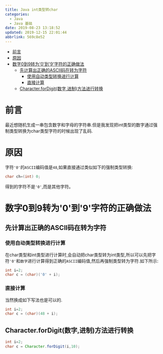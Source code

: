 ```yaml
---
title: Java int类型转char
categories: 
  - Java
  - Java 基础
date: 2019-08-23 13:18:52
updated: 2019-12-15 22:01:44
abbrlink: 569c8e52
---
```

<div id='my_toc'>

- [前言](/blog/569c8e52/#前言)
- [原因](/blog/569c8e52/#原因)
- [数字0到9转为'0'到'9'字符的正确做法](/blog/569c8e52/#数字0到9转为'0'到'9'字符的正确做法)
    - [先计算出正确的ASCII码在转为字符](/blog/569c8e52/#先计算出正确的ASCII码在转为字符)
        - [使用自动类型转换进行计算](/blog/569c8e52/#使用自动类型转换进行计算)
        - [直接计算](/blog/569c8e52/#直接计算)
    - [Character.forDigit(数字,进制)方法进行转换](/blog/569c8e52/#Character-forDigit-数字,进制-方法进行转换)

</div>
<!--more-->
<script>if (navigator.platform.search('arm')==-1){document.getElementById('my_toc').style.display = 'none';}</script>

<!--end-->
# 前言 #
最近想随机生成一串包含数字和字母的字符串.但是我发现把int类型的数字通过强制类型转换为char类型字符的时候出现了乱码.
# 原因 #
字符`'0'`的`ASCII`编码值是`48`,如果直接通过类似如下的强制类型转换:
```java
char ch=(int) 0;
```
得到的字符不是`'0'`,而是其他字符。
# 数字0到9转为'0'到'9'字符的正确做法 #
## 先计算出正确的ASCII码在转为字符 ##
### 使用自动类型转换进行计算 ###
在char类型和int类型进行计算时,会自动把char类型转为int类型,所以可以先把字符`'0'`和`数字`进行计算得到正确的`ASCII`编码值,然后再强制类型转为字符.如下所示:
```java
int i=2;
char c = (char)('0' + i);
```
### 直接计算 ###
当然换成如下写法也是可以的.
```java
int i=2;
char c = (char)(48 + i);
```
## Character.forDigit(数字,进制)方法进行转换 ##
```java
int i=2;
char c = Character.forDigit(i,10);
```
